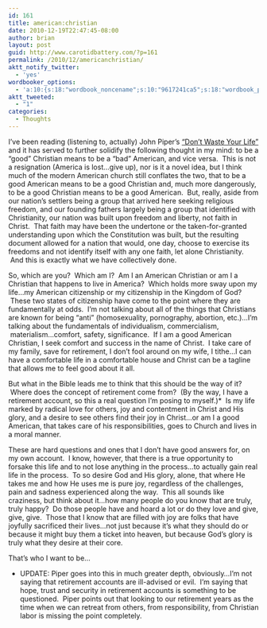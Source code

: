 ```yaml
---
id: 161
title: american:christian
date: 2010-12-19T22:47:45-08:00
author: brian
layout: post
guid: http://www.carotidbattery.com/?p=161
permalink: /2010/12/americanchristian/
aktt_notify_twitter:
  - 'yes'
wordbooker_options:
  - 'a:10:{s:18:"wordbook_noncename";s:10:"9617241ca5";s:18:"wordbook_page_post";s:4:"-100";s:18:"wordbook_orandpage";s:1:"2";s:23:"wordbook_default_author";s:1:"2";s:23:"wordbook_extract_length";s:3:"256";s:19:"wordbook_actionlink";s:3:"300";s:26:"wordbooker_publish_default";s:2:"on";s:18:"wordbook_attribute";s:31:"Posted a new post on their blog";s:29:"wordbooker_status_update_text";s:35:": New blog post :  %title% - %link%";s:20:"wordbook_comment_get";s:2:"on";}'
aktt_tweeted:
  - "1"
categories:
  - Thoughts
---
```

I&#8217;ve been reading (listening to, actually) John Piper&#8217;s [&#8220;Don&#8217;t Waste Your Life&#8221;](http://www.amazon.com/Dont-Waste-Your-Life-Piper/dp/1433506327/ref=sr_1_1?ie=UTF8&qid=1292825322&sr=8-1) and it has served to further solidify the following thought in my mind: to be a &#8220;good&#8221; Christian means to be a &#8220;bad&#8221; American, and vice versa.  This is not a resignation (America is lost&#8230;give up), nor is it a novel idea, but I think much of the modern American church still conflates the two, that to be a good American means to be a good Christian and, much more dangerously, to be a good Christian means to be a good American.  But, really, aside from our nation&#8217;s settlers being a group that arrived here seeking religious freedom, and our founding fathers largely being a group that identified with Christianity, our nation was built upon freedom and liberty, not faith in Christ.  That faith may have been the undertone or the taken-for-granted understanding upon which the Constitution was built, but the resulting document allowed for a nation that would, one day, choose to exercise its freedoms and not identify itself with any one faith, let alone Christianity.  And this is exactly what we have collectively done.

So, which are you?  Which am I?  Am I an American Christian or am I a Christian that happens to live in America?  Which holds more sway upon my life&#8230;my American citizenship or my citizenship in the Kingdom of God?  These two states of citizenship have come to the point where they are fundamentally at odds.  I&#8217;m not talking about all of the things that Christians are known for being &#8220;anti&#8221; (homosexuality, pornography, abortion, etc.)&#8230;I&#8217;m talking about the fundamentals of individualism, commercialism,  materialism&#8230;comfort, safety, significance.  If I am a good American Christian, I seek comfort and success in the name of Christ.  I take care of my family, save for retirement, I don&#8217;t fool around on my wife, I tithe&#8230;I can have a comfortable life in a comfortable house and Christ can be a tagline that allows me to feel good about it all.

But what in the Bible leads me to think that this should be the way of it?  Where does the concept of retirement come from?  (By the way, I have a retirement account, so this a real question I&#8217;m posing to myself.)*  Is my life marked by radical love for others, joy and contentment in Christ and His glory, and a desire to see others find their joy in Christ&#8230;or am I a good American, that takes care of his responsibilities, goes to Church and lives in a moral manner.

These are hard questions and ones that I don&#8217;t have good answers for, on my own account.  I know, however, that there is a true opportunity to forsake this life and to not lose anything in the process&#8230;to actually gain real life in the process.  To so desire God and His glory, alone, that where He takes me and how He uses me is pure joy, regardless of the challenges, pain and sadness experienced along the way.  This all sounds like craziness, but think about it&#8230;how many people do you know that are truly, truly happy?  Do those people have and hoard a lot or do they love and give, give, give.  Those that I know that are filled with joy are folks that have joyfully sacrificed their lives&#8230;not just because it&#8217;s what they should do or because it might buy them a ticket into heaven, but because God&#8217;s glory is truly what they desire at their core.

That&#8217;s who I want to be&#8230;

* UPDATE: Piper goes into this in much greater depth, obviously&#8230;I&#8217;m not saying that retirement accounts are ill-advised or evil.  I&#8217;m saying that hope, trust and security in retirement accounts is something to be questioned.  Piper points out that looking to our retirement years as the time when we can retreat from others, from responsibility, from Christian labor is missing the point completely.